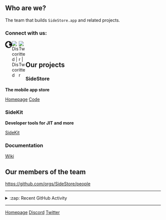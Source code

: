 <!-- 
Docs: How to use GitHub README and actions to auto-generate embedded content.
https://github.com/anuraghazra/github-readme-stats
https://www.youtube.com/watch?v=n6d4KHSKqGk
https://github.com/rahuldkjain/github-profile-readme-generator
 -->

## Who are we?

The team that builds `SideStore.app` and related projects.

### Connect with us:

<!--
[![Website](https://img.shields.io/website?label=sidestore.io&style=for-the-badge&url=https://sidestore.io)](https://sidestore.io)
[![Twitter Follow](https://img.shields.io/twitter/follow/sidestore_io?color=1DA1F2&logo=twitter&style=for-the-badge)](https://twitter.com/intent/follow?original_referer=https%3A%2F%2Fgithub.com%2Fsidestore&screen_name=sidestore)
[![GitHub Followers](https://img.shields.io/github/followers/sidestore?style=for-the-badge)]()
[![GitHub Sponsors](https://img.shields.io/github/sponsors/sidestore?style=for-the-badge
)]() 
-->

[<img align="left" alt="sidestore.io" width="22px" src="https://raw.githubusercontent.com/iconic/open-iconic/master/svg/globe.svg" />][website]
[<img align="left" alt="Discord | Discord" width="22px" src="https://cdn.jsdelivr.net/npm/simple-icons@v3/icons/discord.svg" />][discord]
[<img align="left" alt="Twitter | Twitter" width="22px" src="https://cdn.jsdelivr.net/npm/simple-icons@v3/icons/twitter.svg" />][twitter]

<br />
<br />

## Our projects

### SideStore

__The mobile app store__

[Homepage][website]
[Code][git.sidestore]

### SideKit

__Developer tools for JIT and more__

[SideKit][git.sidekit]

### Documentation

[Wiki][wiki]

## Our members of the team

https://github.com/orgs/SideStore/people

---

<details>
  <summary>:zap: Recent GitHub Activity</summary>

<!--START_SECTION:activity-->
1. 🗣 Commented on [#887](https://github.com/SideStore/SideStore/issues/887) in [SideStore/SideStore](https://github.com/SideStore/SideStore)
2. 🗣 Commented on [#887](https://github.com/SideStore/SideStore/issues/887) in [SideStore/SideStore](https://github.com/SideStore/SideStore)
3. ❗️ Opened issue [#895](https://github.com/SideStore/SideStore/issues/895) in [SideStore/SideStore](https://github.com/SideStore/SideStore)
4. 🗣 Commented on [#887](https://github.com/SideStore/SideStore/issues/887) in [SideStore/SideStore](https://github.com/SideStore/SideStore)
5. 🗣 Commented on [#887](https://github.com/SideStore/SideStore/issues/887) in [SideStore/SideStore](https://github.com/SideStore/SideStore)
6. 🗣 Commented on [#887](https://github.com/SideStore/SideStore/issues/887) in [SideStore/SideStore](https://github.com/SideStore/SideStore)
7. 🎉 Merged PR [#894](https://github.com/SideStore/SideStore/pull/894) in [SideStore/SideStore](https://github.com/SideStore/SideStore)
8. 🗣 Commented on [#894](https://github.com/SideStore/SideStore/issues/894) in [SideStore/SideStore](https://github.com/SideStore/SideStore)
9. 🗣 Commented on [#894](https://github.com/SideStore/SideStore/issues/894) in [SideStore/SideStore](https://github.com/SideStore/SideStore)
10. 🗣 Commented on [#893](https://github.com/SideStore/SideStore/issues/893) in [SideStore/SideStore](https://github.com/SideStore/SideStore)
11. 🗣 Commented on [#818](https://github.com/SideStore/SideStore/issues/818) in [SideStore/SideStore](https://github.com/SideStore/SideStore)
12. ❗️ Closed issue [#818](https://github.com/SideStore/SideStore/issues/818) in [SideStore/SideStore](https://github.com/SideStore/SideStore)
13. 🗣 Commented on [#893](https://github.com/SideStore/SideStore/issues/893) in [SideStore/SideStore](https://github.com/SideStore/SideStore)
14. 🗣 Commented on [#139](https://github.com/SideStore/SideStore/issues/139) in [SideStore/SideStore](https://github.com/SideStore/SideStore)
15. ❗️ Closed issue [#139](https://github.com/SideStore/SideStore/issues/139) in [SideStore/SideStore](https://github.com/SideStore/SideStore)
16. 🎉 Merged PR [#888](https://github.com/SideStore/SideStore/pull/888) in [SideStore/SideStore](https://github.com/SideStore/SideStore)
17. 🗣 Commented on [#888](https://github.com/SideStore/SideStore/issues/888) in [SideStore/SideStore](https://github.com/SideStore/SideStore)
18. 🗣 Commented on [#887](https://github.com/SideStore/SideStore/issues/887) in [SideStore/SideStore](https://github.com/SideStore/SideStore)
19. 🗣 Commented on [#887](https://github.com/SideStore/SideStore/issues/887) in [SideStore/SideStore](https://github.com/SideStore/SideStore)
20. 🗣 Commented on [#893](https://github.com/SideStore/SideStore/issues/893) in [SideStore/SideStore](https://github.com/SideStore/SideStore)
<!--END_SECTION:activity-->

</details>

---

[Homepage][patreon] [Discord][discord] [Twitter][twitter]

<!--
- [Patreon][patreon]
- [OpenCollective][opencollective]
- [YouTube][youtube]
-->

[website]: https://sidestore.io
[wiki]: https://wiki.sidestore.io
[twitter]: https://twitter.com/sidestore_io
[discord]: https://discord.gg/sidestore-949183273383395328
[youtube]: https://youtube.com/TODO
[patreon]: https://www.patreon.com/SideStore
[opencollective]: https://opencollective.com/TODO
[git.sidestore]: https://github.com/SideStore/SideStore/
[git.sidekit]: https://github.com/SideStore/SideKit

